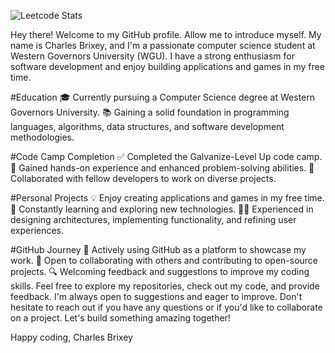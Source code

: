 ![Leetcode Stats](https://leetcard.jacoblin.cool/Brixsta)

Hey there! Welcome to my GitHub profile. Allow me to introduce myself. My name is Charles Brixey, and I'm a passionate computer science student at Western Governors University (WGU). I have a strong enthusiasm for software development and enjoy building applications and games in my free time.

#Education
🎓 Currently pursuing a Computer Science degree at Western Governors University.
📚 Gaining a solid foundation in programming languages, algorithms, data structures, and software development methodologies.

#Code Camp Completion
✅ Completed the Galvanize-Level Up code camp.
🚀 Gained hands-on experience and enhanced problem-solving abilities.
🤝 Collaborated with fellow developers to work on diverse projects.

#Personal Projects
💡 Enjoy creating applications and games in my free time.
🌱 Constantly learning and exploring new technologies.
🧑‍💻 Experienced in designing architectures, implementing functionality, and refining user experiences.

#GitHub Journey
🚀 Actively using GitHub as a platform to showcase my work.
👥 Open to collaborating with others and contributing to open-source projects.
🔍 Welcoming feedback and suggestions to improve my coding skills.
Feel free to explore my repositories, check out my code, and provide feedback. I'm always open to suggestions and eager to improve. Don't hesitate to reach out if you have any questions or if you'd like to collaborate on a project. Let's build something amazing together!

Happy coding,
Charles Brixey
